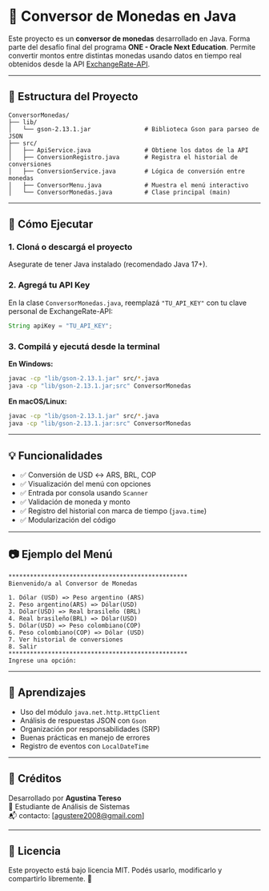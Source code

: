 # 💱 Conversor de Monedas en Java

Este proyecto es un **conversor de monedas** desarrollado en Java. Forma parte del desafío final del programa **ONE - Oracle Next Education**. Permite convertir montos entre distintas monedas usando datos en tiempo real obtenidos desde la API [ExchangeRate-API](https://www.exchangerate-api.com/).

---

## 📁 Estructura del Proyecto

```
ConversorMonedas/
├── lib/
│   └── gson-2.13.1.jar               # Biblioteca Gson para parseo de JSON
├── src/
│   ├── ApiService.java               # Obtiene los datos de la API
│   ├── ConversionRegistro.java       # Registra el historial de conversiones
│   ├── ConversionService.java        # Lógica de conversión entre monedas
│   ├── ConversorMenu.java            # Muestra el menú interactivo
│   └── ConversorMonedas.java         # Clase principal (main)
```

---

## 🚀 Cómo Ejecutar

### 1. Cloná o descargá el proyecto
Asegurate de tener Java instalado (recomendado Java 17+).

### 2. Agregá tu API Key
En la clase `ConversorMonedas.java`, reemplazá `"TU_API_KEY"` con tu clave personal de ExchangeRate-API:

```java
String apiKey = "TU_API_KEY";
```

### 3. Compilá y ejecutá desde la terminal

**En Windows:**
```bash
javac -cp "lib/gson-2.13.1.jar" src/*.java
java -cp "lib/gson-2.13.1.jar;src" ConversorMonedas
```

**En macOS/Linux:**
```bash
javac -cp "lib/gson-2.13.1.jar" src/*.java
java -cp "lib/gson-2.13.1.jar:src" ConversorMonedas
```

---

## 💡 Funcionalidades

- ✅ Conversión de USD ↔ ARS, BRL, COP
- ✅ Visualización del menú con opciones
- ✅ Entrada por consola usando `Scanner`
- ✅ Validación de moneda y monto
- ✅ Registro del historial con marca de tiempo (`java.time`)
- ✅ Modularización del código

---

## 📷 Ejemplo del Menú

```text
**************************************************
Bienvenido/a al Conversor de Monedas

1. Dólar (USD) => Peso argentino (ARS)
2. Peso argentino(ARS) => Dólar(USD)
3. Dólar(USD) => Real brasileño (BRL)
4. Real brasileño(BRL) => Dólar(USD)
5. Dólar(USD) => Peso colombiano(COP)
6. Peso colombiano(COP) => Dólar (USD)
7. Ver historial de conversiones
8. Salir
**************************************************
Ingrese una opción:
```

---

## 🧠 Aprendizajes

- Uso del módulo `java.net.http.HttpClient`
- Análisis de respuestas JSON con `Gson`
- Organización por responsabilidades (SRP)
- Buenas prácticas en manejo de errores
- Registro de eventos con `LocalDateTime`

---

## 🔗 Créditos

Desarrollado por **Agustina Tereso**  
💼 Estudiante de Análisis de Sistemas  
📬 contacto: [agustere2008@gmail.com]

---

## 🏁 Licencia

Este proyecto está bajo licencia MIT. Podés usarlo, modificarlo y compartirlo libremente. 🚀
